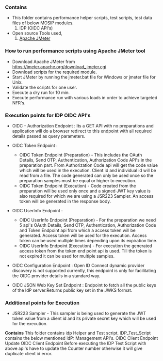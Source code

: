
### Contains
* This folder contains performance helper scripts, test scripts, test data files of below MOSIP modules.
    1. IDP (OIDC API's)
* Open source Tools used,
    1. [Apache JMeter](https://jmeter.apache.org/)

### How to run performance scripts using Apache JMeter tool
* Download Apache JMeter from https://jmeter.apache.org/download_jmeter.cgi
* Download scripts for the required module.
* Start JMeter by running the jmeter.bat file for Windows or jmeter file for Unix. 
* Validate the scripts for one user.
* Execute a dry run for 10 min.
* Execute performance run with various loads in order to achieve targeted NFR's.

### Execution points for IDP OIDC API's
*  OIDC - Authorization Endpoint : Its a GET API with no preparations and application will do a browser redirect to this endpoint with  all required details passed as query parameters.

*  OIDC Token Endpoint :
   * OIDC Token Endpoint (Preparation) - This includes the OAuth Details, Send OTP, Authentication, Authorization Code API's in the preparation part. From Authorization Code api will get the code value which will be used in the execution. Client id and individual id will be read from a file. The code generated can only be used once so the preparation samples must be equal or higher to execution.
   * OIDC Token Endpoint (Execution) - Code created from the preparation will be used only once and a signed JWT key value is also required for which we are using a JSR223 Sampler. An access token will be generated in the response body.

*  OIDC UserInfo Endpoint :
   * OIDC UserInfo Endpoint (Preparation) - For the preparation we need 5 api's OAuth Details, Send OTP, Authentication, Authorization Code and Token Endpoint api from which a access token will be generated. Access token will be used for the execution. Access token can be used multiple times depending upon its expiration time.
   * OIDC UserInfo Endpoint (Execution) - For execution the generated access token from the token end point api is used. Till the token is not expired it can be used for multiple samples.

*  OIDC Configuration Endpoint : Open ID Connect dynamic provider discovery is not supported currently, this endpoint is only for facilitating the OIDC provider details in a standard way.

*  OIDC JSON Web Key Set Endpoint : Endpoint to fetch all the public keys of the IdP server.Returns public key set in the JWKS format.
   

### Additional points for Execution 
* JSR223 Sampler - This sampler is being used to generate the JWT token value from a client id and its private secret key which will be used for the execution.

**Contains**
This folder contains idp Helper and Test script.
IDP_Test_Script contains the below mentioned IdP: Management API's.
OIDC Client Endpoint 
Update OIDC Client Endpoint
Before executing the IDP Test Script with above api's have to update the Counter number otherwise it will give duplicate client id error.


